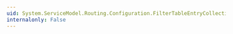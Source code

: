 ```yaml
---
uid: System.ServiceModel.Routing.Configuration.FilterTableEntryCollection.CreateNewElement
internalonly: False
---
```

